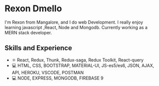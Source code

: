 # Rexon Dmello
I'm Rexon from Mangalore, and I do web Development. I really enjoy learning javascript ,React, Node and Mongodb. Currently working as a MERN stack developer.

## Skills and Experience
* ⚛ React, Redux, Thunk, Redux-saga, Redux Toolkit, React-query
* 💻 HTML, CSS, BOOTSTRAP, MATERIAL-UI, JS-es5/es6, JSON, AJAX, API, HEROKU, VSCODE, POSTMAN
* 💻 NODE, EXPRESS, MONGODB, FIREBASE 9
